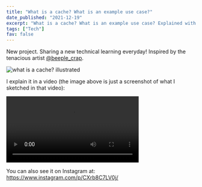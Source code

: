 ```yaml
---
title: "What is a cache? What is an example use case?"
date_published: "2021-12-19"
excerpt: "What is a cache? What is an example use case? Explained with a video"
tags: ["Tech"]
fav: false
---
```


New project. Sharing a new technical learning everyday! Inspired by the tenacious artist [@beeple_crap](https://www.beeple-crap.com/).

![what is a cache? illustrated](/images/1-what-is-cache.png)

I explain it in a video (the image above is just a screenshot of what I sketched in that video):

<video controls width="350">
    <source src="/images/1-what-is-cache.mp4"
            type="video/mp4">
    Sorry, your browser doesn't support embedded videos.
</video>

You can also see it on Instagram at: https://www.instagram.com/p/CXrb8C7LV0j/
